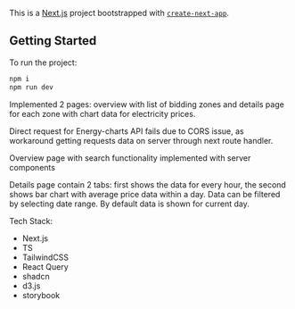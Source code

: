 This is a [Next.js](https://nextjs.org/) project bootstrapped with [`create-next-app`](https://github.com/vercel/next.js/tree/canary/packages/create-next-app).

## Getting Started

To run the project:

```bash
npm i
npm run dev
```

Implemented 2 pages: overview with list of bidding zones and details page for each zone with chart data for electricity prices.

Direct request for Energy-charts API fails due to CORS issue, as workaround getting requests data on server through next route handler.

Overview page with search functionality implemented with server components

Details page contain 2 tabs: first shows the data for every hour, the second shows bar chart with average price data within a day. Data can be filtered by selecting date range. By default data is shown for current day.

Tech Stack:

- Next.js
- TS
- TailwindCSS
- React Query
- shadcn
- d3.js
- storybook

